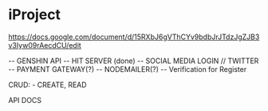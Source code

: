 # iProject

https://docs.google.com/document/d/15RXbJ6gVThCYv9bdbJrJTdzJgZJB3v3Iyw09rAecdCU/edit

-- GENSHIN API -- HIT SERVER (done)
-- SOCIAL MEDIA LOGIN // TWITTER 
-- PAYMENT GATEWAY(?)
-- NODEMAILER(?) -- Verification for Register

CRUD: - CREATE, READ

API DOCS